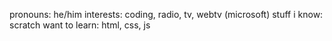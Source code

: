 pronouns: he/him
interests: coding, radio, tv, webtv (microsoft)
stuff i know: scratch
want to learn: html, css, js
